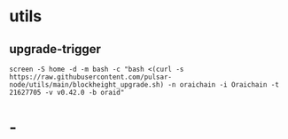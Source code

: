 # utils

## upgrade-trigger
```
screen -S home -d -m bash -c "bash <(curl -s https://raw.githubusercontent.com/pulsar-node/utils/main/blockheight_upgrade.sh) -n oraichain -i Oraichain -t 21627705 -v v0.42.0 -b oraid"
```

# -
```
```
